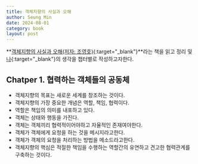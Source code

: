 ```yaml
---
title: 객체지향의 사실과 오해
author: Seung Min
date: 2024-08-01
category: book
layout: post
---
```


**[객체지향의 사실과 오해(저자: 조영호)][1]{:target="\_blank"}**라는 책을 읽고 정리 및 [나][2]{:target="\_blank"}의 생각을 챕터별로 작성하고자한다.

## Chatper 1. 협력하는 객체들의 공동체

- 객체지향의 목표는 새로운 세계를 창조하는 것이다.
- 객체지향의 가장 중요한 개념은 역할, 책임, 협력이다.
- 역할은 책임의 의미를 내포하고 있다.
- 객체는 상태와 행동을 가진다.
- 객체는 객체끼리 협력적이어야하고 자율적인 존재여야한다.
- 객체가 객체에게 요청을 하는 것을 메시지라고한다.
- 객체가 객체의 요청을 처리하는 방법을 메소드라고한다.
- 객체지향의 핵심은 적절한 책임을 수행하는 역할간의 유연하고 견고한 협력관계를 구축하는 것이다.

[1]: https://m.yes24.com/Goods/Detail/18249021
[2]: https://github.com/esm712
